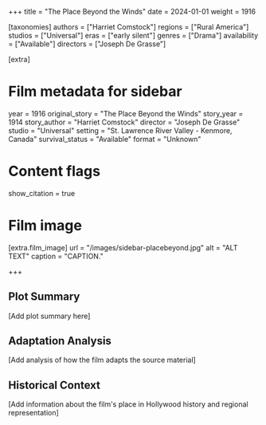 +++
title = "The Place Beyond the Winds"
date = 2024-01-01
weight = 1916

[taxonomies]
authors = ["Harriet Comstock"]
regions = ["Rural America"]
studios = ["Universal"]
eras = ["early silent"]
genres = ["Drama"]
availability = ["Available"]
directors = ["Joseph De Grasse"]

[extra]
# Film metadata for sidebar
year = 1916
original_story = "The Place Beyond the Winds"
story_year = 1914
story_author = "Harriet Comstock"
director = "Joseph De Grasse"
studio = "Universal"
setting = "St. Lawrence River Valley - Kenmore, Canada"
survival_status = "Available"
format = "Unknown"

# Content flags
show_citation = true
# Film image
[extra.film_image]
url = "/images/sidebar-placebeyond.jpg"
alt = "ALT TEXT"
caption = "CAPTION."

+++

## Plot Summary

[Add plot summary here]

## Adaptation Analysis

[Add analysis of how the film adapts the source material]

## Historical Context

[Add information about the film's place in Hollywood history and regional representation]